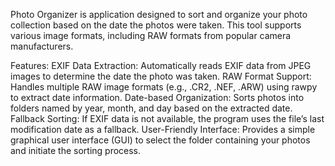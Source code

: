 Photo Organizer is application designed to sort and organize your photo collection based on the date the photos were taken. This tool supports various image formats, including RAW formats from popular camera manufacturers.

Features:
EXIF Data Extraction: Automatically reads EXIF data from JPEG images to determine the date the photo was taken.
RAW Format Support: Handles multiple RAW image formats (e.g., .CR2, .NEF, .ARW) using rawpy to extract date information.
Date-based Organization: Sorts photos into folders named by year, month, and day based on the extracted date.
Fallback Sorting: If EXIF data is not available, the program uses the file’s last modification date as a fallback.
User-Friendly Interface: Provides a simple graphical user interface (GUI) to select the folder containing your photos and initiate the sorting process.
